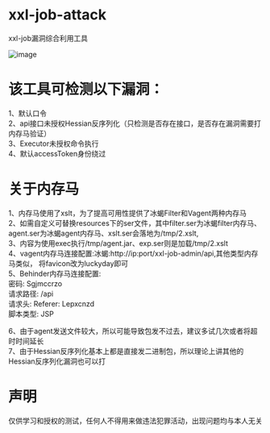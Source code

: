 # xxl-job-attack
xxl-job漏洞综合利用工具<br>

![image](https://github.com/user-attachments/assets/0f5c92bf-7308-4c2f-8bf9-b03e5099ecf1)


# 该工具可检测以下漏洞：
1、默认口令<br>
2、api接口未授权Hessian反序列化（只检测是否存在接口，是否存在漏洞需要打内存马验证）<br> 
3、Executor未授权命令执行<br>
4、默认accessToken身份绕过<br>

# 关于内存马
1、内存马使用了xslt，为了提高可用性提供了冰蝎Filter和Vagent两种内存马<br>
2、如需自定义可替换resources下的ser文件，其中filter.ser为冰蝎filter内存马、agent.ser为冰蝎agent内存马、xslt.ser会落地为/tmp/2.xslt,
<br>
3、内容为使用exec执行/tmp/agent.jar、exp.ser则是加载/tmp/2.xslt<br>
4、vagent内存马连接配置:冰蝎:http://ip:port/xxl-job-admin/api,其他类型内存马类似，
将favicon改为luckyday即可<br>
5、Behinder内存马连接配置: <br>
 密码: Sgjmccrzo<br>
 请求路径: /api<br>
 请求头: Referer: Lepxcnzd<br>
 脚本类型: JSP<br>
 
6、由于agent发送文件较大，所以可能导致包发不过去，建议多试几次或者将超时时间延长<br>
7、由于Hessian反序列化基本上都是直接发二进制包，所以理论上讲其他的Hessian反序列化漏洞也可以打<br>

# 声明
仅供学习和授权的测试，任何人不得用来做违法犯罪活动，出现问题均与本人无关
